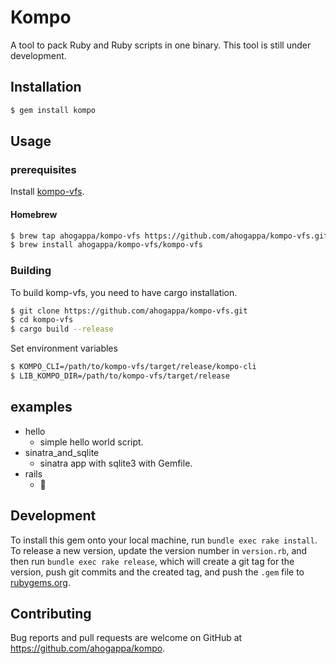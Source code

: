 # Kompo
A tool to pack Ruby and Ruby scripts in one binary. This tool is still under development.

## Installation
```sh
$ gem install kompo
```

## Usage

### prerequisites
Install [kompo-vfs](https://github.com/ahogappa/kompo-vfs).

#### Homebrew
```sh
$ brew tap ahogappa/kompo-vfs https://github.com/ahogappa/kompo-vfs.git
$ brew install ahogappa/kompo-vfs/kompo-vfs
```

### Building
To build komp-vfs, you need to have cargo installation.
```sh
$ git clone https://github.com/ahogappa/kompo-vfs.git
$ cd kompo-vfs
$ cargo build --release
```
Set environment variables
```sh
$ KOMPO_CLI=/path/to/kompo-vfs/target/release/kompo-cli
$ LIB_KOMPO_DIR=/path/to/kompo-vfs/target/release
```

## examples

* hello
  * simple hello world script.
* sinatra_and_sqlite
  * sinatra app with sqlite3 with Gemfile.
* rails
  * 🚧

## Development

To install this gem onto your local machine, run `bundle exec rake install`. To release a new version, update the version number in `version.rb`, and then run `bundle exec rake release`, which will create a git tag for the version, push git commits and the created tag, and push the `.gem` file to [rubygems.org](https://rubygems.org).

## Contributing

Bug reports and pull requests are welcome on GitHub at https://github.com/ahogappa/kompo.
